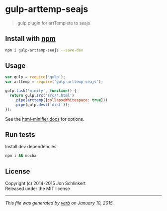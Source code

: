 # gulp-arttemp-seajs

> gulp plugin for artTemplete to seajs

## Install with [npm](npmjs.org)

```sh
npm i gulp-arttemp-seajs --save-dev
```

## Usage

```js
var gulp = require('gulp');
var arttemp = require('gulp-arttemp-seajs');

gulp.task('minify', function() {
  return gulp.src('src/*.html')
    .pipe(arttemp({collapseWhitespace: true}))
    .pipe(gulp.dest('dist'));
});
```

See the [html-minifier docs](https://github.com/kangax/html-minifier) for options.

## Run tests

Install dev dependencies:

```sh
npm i && mocha
```
## License

Copyright (c) 2014-2015 Jon Schlinkert  
Released under the MIT license

***

_This file was generated by [verb](https://github.com/assemble/verb) on January 10, 2015._
